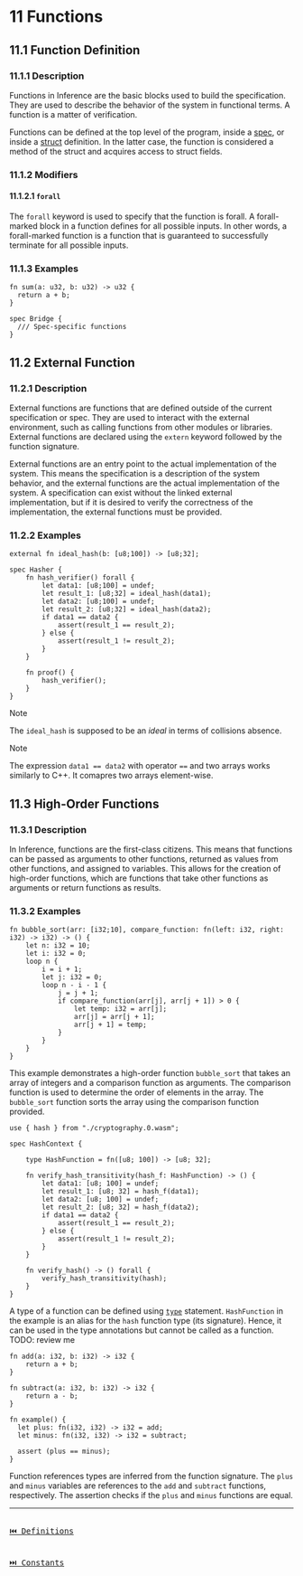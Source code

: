 # 11 Functions

## 11.1 Function Definition

### 11.1.1 Description

Functions in Inference are the basic blocks used to build the specification. They are used to describe the behavior of the system in functional terms. A function is a matter of verification.

Functions can be defined at the top level of the program, inside a [spec](./definitions.md#101-spec), or inside a [struct](./definitions.md#103-struct) definition. In the latter case, the function is considered a method of the struct and acquires access to struct fields.

### 11.1.2 Modifiers

#### 11.1.2.1 `forall`

The `forall` keyword is used to specify that the function is forall. A forall-marked block in a function defines for all possible inputs. In other words, a forall-marked function is a function that is guaranteed to successfully terminate for all possible inputs.

### 11.1.3 Examples

```inference
fn sum(a: u32, b: u32) -> u32 {
  return a + b;
}

spec Bridge {
  /// Spec-specific functions
}
```

## 11.2 External Function

### 11.2.1 Description

External functions are functions that are defined outside of the current specification or spec. They are used to interact with the external environment, such as calling functions from other modules or libraries. External functions are declared using the `extern` keyword followed by the function signature.

External functions are an entry point to the actual implementation of the system. This means the specification is a description of the system behavior, and the external functions are the actual implementation of the system. A specification can exist without the linked external implementation, but if it is desired to verify the correctness of the implementation, the external functions must be provided.

### 11.2.2 Examples

```inference
external fn ideal_hash(b: [u8;100]) -> [u8;32];

spec Hasher {
    fn hash_verifier() forall {
        let data1: [u8;100] = undef;
        let result_1: [u8;32] = ideal_hash(data1);
        let data2: [u8;100] = undef;
        let result_2: [u8;32] = ideal_hash(data2);
        if data1 == data2 {
            assert(result_1 == result_2);
        } else {
            assert(result_1 != result_2);
        }
    }

    fn proof() {
        hash_verifier();
    }
}
```

> [!NOTE]
> The `ideal_hash` is supposed to be an _ideal_ in terms of collisions absence.

> [!NOTE]
> The expression `data1 == data2` with operator `==` and two arrays works similarly to C++. It comapres two arrays element-wise.

## 11.3 High-Order Functions

### 11.3.1 Description

In Inference, functions are the first-class citizens. This means that functions can be passed as arguments to other functions, returned as values from other functions, and assigned to variables. This allows for the creation of high-order functions, which are functions that take other functions as arguments or return functions as results.

### 11.3.2 Examples

```inference
fn bubble_sort(arr: [i32;10], compare_function: fn(left: i32, right: i32) -> i32) -> () {
    let n: i32 = 10;
    let i: i32 = 0;
    loop n {
        i = i + 1;
        let j: i32 = 0;
        loop n - i - 1 {
            j = j + 1;
            if compare_function(arr[j], arr[j + 1]) > 0 {
                let temp: i32 = arr[j];
                arr[j] = arr[j + 1];
                arr[j + 1] = temp;
            }
        }
    }
}
```

This example demonstrates a high-order function `bubble_sort` that takes an array of integers and a comparison function as arguments. The comparison function is used to determine the order of elements in the array. The `bubble_sort` function sorts the array using the comparison function provided.

```inference
use { hash } from "./cryptography.0.wasm";

spec HashContext {

    type HashFunction = fn([u8; 100]) -> [u8; 32];

    fn verify_hash_transitivity(hash_f: HashFunction) -> () {
        let data1: [u8; 100] = undef;
        let result_1: [u8; 32] = hash_f(data1);
        let data2: [u8; 100] = undef;
        let result_2: [u8; 32] = hash_f(data2);
        if data1 == data2 {
            assert(result_1 == result_2);
        } else {
            assert(result_1 != result_2);
        }
    }

    fn verify_hash() -> () forall {
        verify_hash_transitivity(hash);
    }
}
```

A type of a function can be defined using [`type`](./statements.md#97-type-definition) statement. `HashFunction` in the example is an alias for the `hash` function type (its signature). Hence, it can be used in the type annotations but cannot be called as a function. TODO: review me

```inference
fn add(a: i32, b: i32) -> i32 {
    return a + b;
}

fn subtract(a: i32, b: i32) -> i32 {
    return a - b;
}

fn example() {
  let plus: fn(i32, i32) -> i32 = add;
  let minus: fn(i32, i32) -> i32 = subtract;

  assert (plus == minus);
}
```

Function references types are inferred from the function signature. The `plus` and `minus` variables are references to the `add` and `subtract` functions, respectively. The assertion checks if the `plus` and `minus` functions are equal.

---

[<kbd><br>⏮️ Definitions<br><br></kbd>](./definitions.md)
[<kbd><br>⏭️ Constants<br><br></kbd>](./constants.md)
